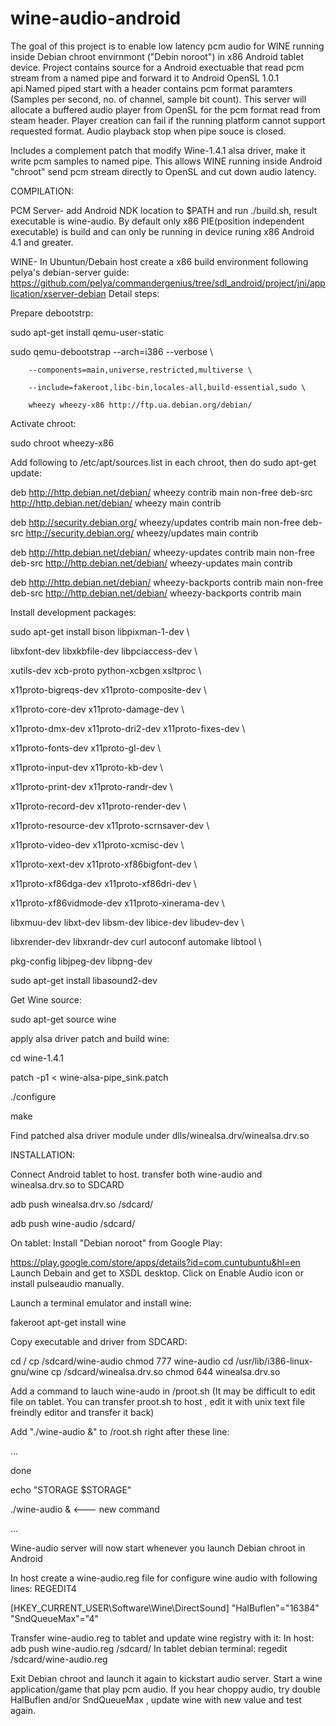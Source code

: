 # wine-audio-android
The goal of this project is to enable low latency pcm audio for WINE running inside Debian chroot envirnmont ("Debin noroot") in x86 Android tablet device.
Project contains source for a Android exectuable that read pcm stream from a named pipe and forward it to Android OpenSL 1.0.1 api.Named piped start with a header contains pcm format paramters  (Samples per second, no. of channel, sample bit count). This server will allocate a buffered audio player from OpenSL for the pcm format read from steam header. Player creation can fail if the running platform cannot support requested format. Audio playback stop when pipe souce is closed.

Includes a complement patch that modify Wine-1.4.1 alsa driver, make it write pcm samples to named pipe. This allows WINE running inside Android "chroot" send pcm stream directly to OpenSL and cut down audio latency.

COMPILATION:

PCM Server- add Android NDK location to $PATH and run ./build.sh, result executable is wine-audio.
By default only x86 PIE(position independent executable) is build and can only be running in device runing x86 Android 4.1 and greater.

WINE- In Ubuntun/Debain host create a x86 build environment following pelya's debian-server guide:
<https://github.com/pelya/commandergenius/tree/sdl_android/project/jni/application/xserver-debian>
Detail steps:

Prepare debootstrp:

sudo apt-get install qemu-user-static

sudo qemu-debootstrap --arch=i386 --verbose \

        --components=main,universe,restricted,multiverse \
        
        --include=fakeroot,libc-bin,locales-all,build-essential,sudo \
        
        wheezy wheezy-x86 http://ftp.ua.debian.org/debian/


Activate chroot: 

sudo chroot wheezy-x86

Add following to /etc/apt/sources.list in each chroot, then do sudo apt-get update:

deb http://http.debian.net/debian/ wheezy contrib main non-free
deb-src http://http.debian.net/debian/ wheezy main contrib

deb http://security.debian.org/ wheezy/updates contrib main non-free
deb-src http://security.debian.org/ wheezy/updates main contrib

deb http://http.debian.net/debian/ wheezy-updates contrib main non-free
deb-src http://http.debian.net/debian/ wheezy-updates main contrib

deb http://http.debian.net/debian/ wheezy-backports contrib main non-free
deb-src http://http.debian.net/debian/ wheezy-backports contrib main

Install development packages:

sudo apt-get install bison libpixman-1-dev \

libxfont-dev libxkbfile-dev libpciaccess-dev \

xutils-dev xcb-proto python-xcbgen xsltproc \

x11proto-bigreqs-dev x11proto-composite-dev \

x11proto-core-dev x11proto-damage-dev \

x11proto-dmx-dev x11proto-dri2-dev x11proto-fixes-dev \

x11proto-fonts-dev x11proto-gl-dev \

x11proto-input-dev x11proto-kb-dev \

x11proto-print-dev x11proto-randr-dev \

x11proto-record-dev x11proto-render-dev \

x11proto-resource-dev x11proto-scrnsaver-dev \

x11proto-video-dev x11proto-xcmisc-dev \

x11proto-xext-dev x11proto-xf86bigfont-dev \

x11proto-xf86dga-dev x11proto-xf86dri-dev \

x11proto-xf86vidmode-dev x11proto-xinerama-dev \

libxmuu-dev libxt-dev libsm-dev libice-dev libudev-dev \

libxrender-dev libxrandr-dev curl autoconf automake libtool \

pkg-config libjpeg-dev libpng-dev

sudo apt-get install libasound2-dev

Get Wine source:

sudo apt-get source wine

apply alsa driver patch and build wine:

cd wine-1.4.1

patch -p1 < wine-alsa-pipe_sink.patch

./configure

make

Find patched alsa driver module under dlls/winealsa.drv/winealsa.drv.so

INSTALLATION:

Connect Android tablet to host. transfer both wine-audio and winealsa.drv.so to SDCARD

adb push winealsa.drv.so /sdcard/

adb push wine-audio /sdcard/

On tablet: Install "Debian noroot" from Google Play:

<https://play.google.com/store/apps/details?id=com.cuntubuntu&hl=en>
Launch Debain and get to XSDL desktop. Click on Enable Audio icon or install pulseaudio manually.

Launch a terminal emulator and install wine:

fakeroot apt-get install wine

Copy executable and driver from SDCARD:

cd /
cp /sdcard/wine-audio
chmod 777 wine-audio
cd /usr/lib/i386-linux-gnu/wine
cp /sdcard/winealsa.drv.so
chmod 644 winealsa.drv.so

Add a command to lauch wine-audo in /proot.sh (It may be difficult to edit file on tablet. You can transfer proot.sh to host , edit it with unix text file freindly editor and transfer it back)

Add  "./wine-audio &" to /root.sh right after these line:

...

done

echo "STORAGE $STORAGE"

./wine-audio &    <--- new command

...

Wine-audio server will now start whenever you launch Debian chroot in Android 

In host create a wine-audio.reg file for configure wine audio with following lines:
REGEDIT4

[HKEY_CURRENT_USER\Software\Wine\DirectSound]
"HalBuflen"="16384"
"SndQueueMax"="4"

Transfer wine-audio.reg to tablet and update wine registry with it:
In host:  adb push wine-audio.reg /sdcard/
In tablet debian terminal:  regedit /sdcard/wine-audio.reg

Exit Debian chroot and launch it again to kickstart audio server. Start a wine application/game that play pcm audio.
If you hear choppy audio, try double HalBuflen and/or SndQueueMax , update wine with new value and test again.












